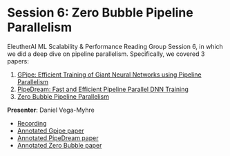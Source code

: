 # Session 6: Zero Bubble Pipeline Parallelism

EleutherAI ML Scalability & Performance Reading Group Session 6, in which we did a deep dive on pipeline parallelism. Specifically, we covered 3 papers:

1. [GPipe: Efficient Training of Giant Neural Networks using Pipeline Parallelism](https://arxiv.org/abs/1811.06965)
2. [PipeDream: Fast and Efficient Pipeline Parallel DNN Training](https://arxiv.org/abs/1806.03377)
3. [Zero Bubble Pipeline Parallelism](https://arxiv.org/abs/2401.10241)

**Presenter**: Daniel Vega-Myhre

- [Recording](https://youtu.be/4wTuGkiob7o?si=0220XGvka5GowxVF)
- [Annotated Gpipe paper](./gpipe_[annotated].pdf)
- [Annotated PipeDream paper](./pipe_dream_[annotated].pdf)
- [Annotated Zero Bubble paper](./zero_bubble_pipeline_parallelism_[annotated].pdf)
